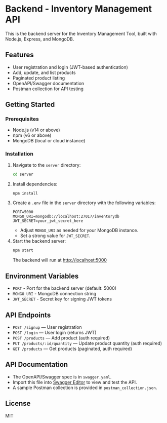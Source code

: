 # Backend - Inventory Management API

This is the backend server for the Inventory Management Tool, built with Node.js, Express, and MongoDB.

## Features
- User registration and login (JWT-based authentication)
- Add, update, and list products
- Paginated product listing
- OpenAPI/Swagger documentation
- Postman collection for API testing

## Getting Started

### Prerequisites
- Node.js (v14 or above)
- npm (v6 or above)
- MongoDB (local or cloud instance)

### Installation
1. Navigate to the `server` directory:
   ```bash
   cd server
   ```
2. Install dependencies:
   ```bash
   npm install
   ```
3. Create a `.env` file in the `server` directory with the following variables:
   ```env
   PORT=5000
   MONGO_URI=mongodb://localhost:27017/inventorydb
   JWT_SECRET=your_jwt_secret_here
   ```
   - Adjust `MONGO_URI` as needed for your MongoDB instance.
   - Set a strong value for `JWT_SECRET`.
4. Start the backend server:
   ```bash
   npm start
   ```
   The backend will run at [http://localhost:5000](http://localhost:5000)

## Environment Variables
- `PORT` - Port for the backend server (default: 5000)
- `MONGO_URI` - MongoDB connection string
- `JWT_SECRET` - Secret key for signing JWT tokens

## API Endpoints
- `POST /signup` — User registration
- `POST /login` — User login (returns JWT)
- `POST /products` — Add product (auth required)
- `PUT /products/:id/quantity` — Update product quantity (auth required)
- `GET /products` — Get products (paginated, auth required)

## API Documentation
- The OpenAPI/Swagger spec is in `swagger.yaml`.
- Import this file into [Swagger Editor](https://editor.swagger.io/) to view and test the API.
- A sample Postman collection is provided in `postman_collection.json`.

## License
MIT 